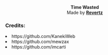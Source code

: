 <p align="center">
  <b>Time Wasted</b><br>
  Made by <b><a href="https://github.com/imrevertz">Revertz</a></b>
  <br>
</p>

### Credits:

<li> https://github.com/KanekiWeb
<li> https://github.com/mewzax
<li> https://github.com/imcarti
